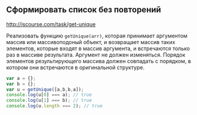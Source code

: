 ## Сформировать список без повторений
<http://jscourse.com/task/get-unique>

Реализовать функцию `getUnique(arr)`, которая принимает аргументом массив или массивоподоный объект, и возвращает массив таких элементов, которые входят в массив аргумента, и встречаются только раз в массиве результата. Аргумент не должен изменяться. Порядок элементов результирующего массива должен совпадать с порядком, в котором они встречаются в оригинальной структуре.

```js
var a = {};
var b = {};
var u = getUnique([a,b,b,a]);
console.log(u[0] === a); // true
console.log(u[1] === b); // true
console.log(u.length === 2); // true
```
